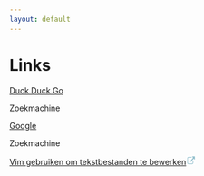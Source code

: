 ```yaml
---
layout: default
---
```

# Links

[Duck Duck Go](https://duckduckgo.com)

Zoekmachine

[Google](https://google.com)

Zoekmachine

<p><a href="https://www.web2.nl/index.php?p=linux&a=vim_gebruiken_om_tekstbestanden_te_bewerken" title="Vim gebruiken om tekstbestanden te bewerken">Vim gebruiken om tekstbestanden te bewerken</a><img src="assets/img/externe-link.png" width=16 height=16 alt="externe link"/></p>
